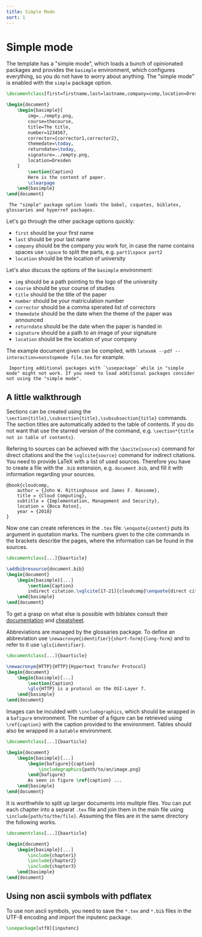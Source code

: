 ```yaml
---
title: Simple Mode
sort: 1
---
```

# Simple mode
The template has a "simple mode", which loads a bunch of opinionated packages and provides the `basimple` environment, which configures everything, so you do not have to worry about anything. The "simple mode" is enabled with the `simple` package option.
```latex
\documentclass[first=firstname,last=lastname,company=comp,location=Dresden,simple]{baarticle}

\begin{document}
    \begin{basimple}[
        img=../empty.png,
        course=thecourse,
        title=The title,
        number=1234567,
        corrector={corrector1,corrector2},
        themedate=\today,
        returndate=\today,
        signature=../empty.png,
        location=Dresden
    ]
        \section{Caption}
        Here is the content of paper.
        \clearpage
    \end{basimple}
\end{document}
```

```note
 The "simple" package option loads the babel, csquotes, biblatex, glossaries and hyperref packages.
```
Let's go through the other package options quickly:
- `first` should be your first name
- `last` should be your last name
- `company` should be the company you work for, in case the name contains spaces use `\space` to split the parts, e.g. `part1\space part2`
- `location` should be the location of university

Let's also discuss the options of the `basimple` environment:
- `img` should be a path pointing to the logo of the university
- `course` should be your course of studies
- `title` should be the title of the paper
- `number` should be your matriculation number
- `corrector` should be a comma sperated list of correctors
- `themedate` should be the date when the theme of the paper was announced
- `returndate` should be the date when the paper is handed in
- `signature` should be a path to an image of your signature
- `location` should be the location of your company

The example document given can be compiled, with `latexmk --pdf --interaction=nonstopmode file.tex` for example.
```warning
 Importing additional packages with `\usepackage` while in "simple mode" might not work. If you need to load additional packages consider not using the "simple mode".
```

## A little walkthrough

Sections can be created using the `\section{title},\subsection{title},\subsubsection{title}` commands. The section titles are automatically added to the table of contents. If you do not want that use the starred version of the command, e.g. `\section*{title not in table of contents}`.

Refering to sources can be achieved with the `\bacite{source}` command for direct citations and the the `\vglcite{source}` command for indirect citations. You need to provide LaTeX with a list of used sources. Therefore you have to create a file with the `.bib` extension, e.g. `document.bib`, and fill it with information regarding your sources.
```text
@book{cloudcomp,
	author = {John W. Rittinghouse and James F. Ransome},
	title = {Cloud Computing},
	subtitle = {Implementation, Management and Security},
	location = {Boca Raton},
	year = {2018}
}
```
Now one can create references in the `.tex` file. `\enquote{content}` puts its argument in quotation marks. The numbers given to the cite commands in the brackets describe the pages, where the information can be found in the sources.
```latex
\documentclass[...]{baarticle}

\addbibresource{document.bib}
\begin{document}
    \begin{basimple}[...]
        \section{Caption}
        indirect citation.\vglcite[17-21]{cloudcomp}\enquote{direct citation}\bacite[29]{cloudcomp}
    \end{basimple}
\end{document}
```
To get a grasp on what else is possible with biblatex consult their [documentation](https://ctan.mc1.root.project-creative.net/macros/latex/contrib/biblatex/doc/biblatex.pdf) and [cheatsheet](http://tug.ctan.org/info/biblatex-cheatsheet/biblatex-cheatsheet.pdf).

Abbreviations are managed by the glossaries package. To define an abbreviation use `\newacronym{identifier}{short-form}{long-form}` and to refer to it use `\gls{identifier}`.
```latex
\documentclass[...]{baarticle}

\newacronym{HTTP}{HTTP}{Hypertext Transfer Protocol}
\begin{document}
    \begin{basimple}[...]
        \section{Caption}
        \gls{HTTP} is a protocol on the OSI-Layer 7.
    \end{basimple}
\end{document}
```
Images can be inculded with `\includegraphics`, which should be wrapped in a `bafigure` environment. The number of a figure can be retrieved using `\ref{caption}` with the caption provided to the environment. Tables should also be wrapped in a `batable` environment.
```latex
\documentclass[...]{baarticle}

\begin{document}
    \begin{basimple}[...]
        \begin{bafigure}{caption}
            \includegraphics{path/to/an/image.png}
        \end{bafigure}
        As seen in figure \ref{caption} ...
    \end{basimple}
\end{document}
```
It is worthwhile to split up larger documents into mulitple files. You can put each chapter into a separat `.tex` file and join them in the main file using `\include{path/to/the/file}`. Assuming the files are in the same directory the following works.
```latex
\documentclass[...]{baarticle}

\begin{document}
    \begin{basimple}[...]
        \include{chapter1}
        \include{chapter2}
        \include{chapter3}
    \end{basimple}
\end{document}
```

## Using non ascii symbols with pdflatex

To use non ascii symbols, you need to save the `*.tex` and `*.bib` files in the UTF-8 encoding and import the inputenc package.
```latex
\usepackage[utf8]{inputenc}
```
